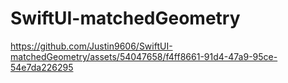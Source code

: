 # SwiftUI-matchedGeometry

https://github.com/Justin9606/SwiftUI-matchedGeometry/assets/54047658/f4ff8661-91d4-47a9-95ce-54e7da226295

